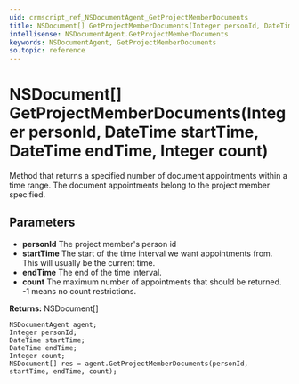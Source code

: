 ```yaml
---
uid: crmscript_ref_NSDocumentAgent_GetProjectMemberDocuments
title: NSDocument[] GetProjectMemberDocuments(Integer personId, DateTime startTime, DateTime endTime, Integer count)
intellisense: NSDocumentAgent.GetProjectMemberDocuments
keywords: NSDocumentAgent, GetProjectMemberDocuments
so.topic: reference
---
```


# NSDocument[] GetProjectMemberDocuments(Integer personId, DateTime startTime, DateTime endTime, Integer count)

Method that returns a specified number of document appointments within a time range. The document appointments belong to the project member specified.

## Parameters

* **personId** The project member's person id
* **startTime** The start of the time interval we want appointments from. This will usually be the current time.
* **endTime** The end of the time interval.
* **count** The maximum number of appointments that should be returned. -1 means no count restrictions.

**Returns:** NSDocument[]

```crmscript
NSDocumentAgent agent;
Integer personId;
DateTime startTime;
DateTime endTime;
Integer count;
NSDocument[] res = agent.GetProjectMemberDocuments(personId, startTime, endTime, count);
```

